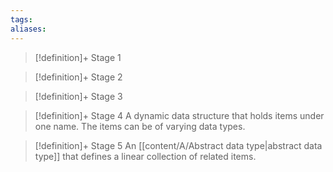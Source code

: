 ```yaml
---
tags:
aliases:
---
```


> [!definition]+ Stage 1
>

> [!definition]+ Stage 2
>

> [!definition]+ Stage 3
>

> [!definition]+ Stage 4
> A dynamic data structure that holds items under one name. The items can be of varying data types.

> [!definition]+ Stage 5
> An [[content/A/Abstract data type|abstract data type]] that defines a linear collection of related items.



